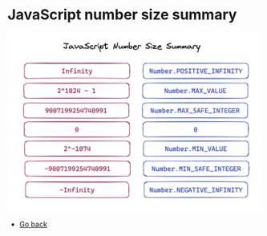 # JavaScript number size summary

![JavaScript number size summary](https://raw.githubusercontent.com/AndersDeath/holy-theory/main/images/javascript-number-size-summary.png)

* [Go back](../readme.md)